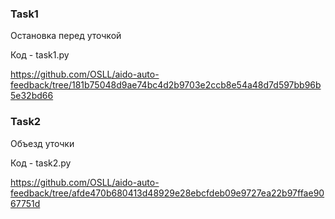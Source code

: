 ### Task1
Остановка перед уточкой

Код - task1.py

https://github.com/OSLL/aido-auto-feedback/tree/181b75048d9ae74bc4d2b9703e2ccb8e54a48d7d597bb96b5e32bd66


### Task2

Объезд уточки

Код - task2.py

https://github.com/OSLL/aido-auto-feedback/tree/afde470b680413d48929e28ebcfdeb09e9727ea22b97ffae9067751d